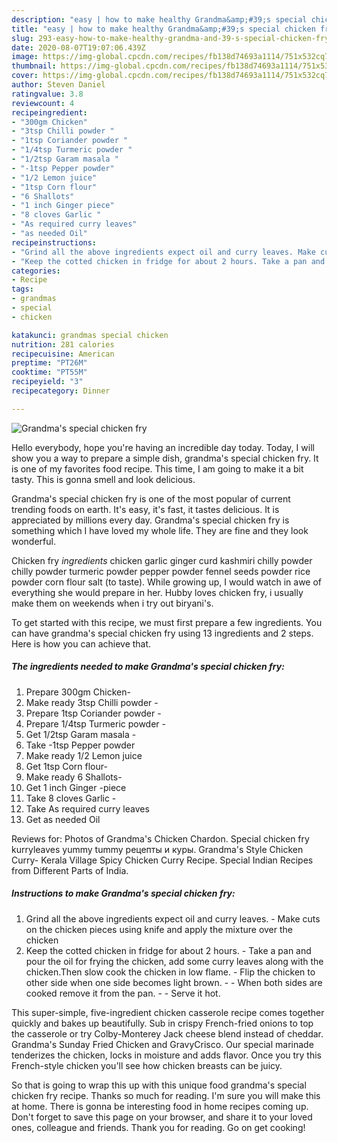 ```yaml
---
description: "easy | how to make healthy Grandma&amp;#39;s special chicken fry"
title: "easy | how to make healthy Grandma&amp;#39;s special chicken fry"
slug: 293-easy-how-to-make-healthy-grandma-and-39-s-special-chicken-fry
date: 2020-08-07T19:07:06.439Z
image: https://img-global.cpcdn.com/recipes/fb138d74693a1114/751x532cq70/grandmas-special-chicken-fry-recipe-main-photo.jpg
thumbnail: https://img-global.cpcdn.com/recipes/fb138d74693a1114/751x532cq70/grandmas-special-chicken-fry-recipe-main-photo.jpg
cover: https://img-global.cpcdn.com/recipes/fb138d74693a1114/751x532cq70/grandmas-special-chicken-fry-recipe-main-photo.jpg
author: Steven Daniel
ratingvalue: 3.8
reviewcount: 4
recipeingredient:
- "300gm Chicken"
- "3tsp Chilli powder "
- "1tsp Coriander powder "
- "1/4tsp Turmeric powder "
- "1/2tsp Garam masala "
- "-1tsp Pepper powder"
- "1/2 Lemon juice"
- "1tsp Corn flour"
- "6 Shallots"
- "1 inch Ginger piece"
- "8 cloves Garlic "
- "As required curry leaves"
- "as needed Oil"
recipeinstructions:
- "Grind all the above ingredients expect oil and curry leaves. Make cuts on the chicken pieces using knife and apply the mixture over the chicken"
- "Keep the cotted chicken in fridge for about 2 hours. Take a pan and pour the oil for frying the chicken, add some curry leaves along with the chicken.Then slow cook the chicken in low flame. Flip the chicken to other side when one side becomes light brown.  When both sides are cooked remove it from the pan.  Serve it hot."
categories:
- Recipe
tags:
- grandmas
- special
- chicken

katakunci: grandmas special chicken 
nutrition: 281 calories
recipecuisine: American
preptime: "PT26M"
cooktime: "PT55M"
recipeyield: "3"
recipecategory: Dinner

---
```



![Grandma&#39;s special chicken fry](https://img-global.cpcdn.com/recipes/fb138d74693a1114/751x532cq70/grandmas-special-chicken-fry-recipe-main-photo.jpg)

Hello everybody, hope you're having an incredible day today. Today, I will show you a way to prepare a simple dish, grandma&#39;s special chicken fry. It is one of my favorites food recipe. This time, I am going to make it a bit tasty. This is gonna smell and look delicious.

Grandma&#39;s special chicken fry is one of the most popular of current trending foods on earth. It's easy, it's fast, it tastes delicious. It is appreciated by millions every day. Grandma&#39;s special chicken fry is something which I have loved my whole life. They are fine and they look wonderful.

Chicken fry *ingredients* chicken garlic ginger curd kashmiri chilly powder chilly powder turmeric powder pepper powder fennel seeds powder rice powder corn flour salt (to taste). While growing up, I would watch in awe of everything she would prepare in her. Hubby loves chicken fry, i usually make them on weekends when i try out biryani&#39;s.


To get started with this recipe, we must first prepare a few ingredients. You can have grandma&#39;s special chicken fry using 13 ingredients and 2 steps. Here is how you can achieve that.

<!--inarticleads1-->

##### The ingredients needed to make Grandma&#39;s special chicken fry:

1. Prepare 300gm Chicken-
1. Make ready 3tsp Chilli powder -
1. Prepare 1tsp Coriander powder -
1. Prepare 1/4tsp Turmeric powder -
1. Get 1/2tsp Garam masala -
1. Take -1tsp Pepper powder
1. Make ready 1/2 Lemon juice
1. Get 1tsp Corn flour-
1. Make ready 6 Shallots-
1. Get 1 inch Ginger -piece
1. Take 8 cloves Garlic -
1. Take As required curry leaves
1. Get as needed Oil


Reviews for: Photos of Grandma&#39;s Chicken Chardon. Special chicken fry kurryleaves yummy tummy рецепты и куры. Grandma&#39;s Style Chicken Curry- Kerala Village Spicy Chicken Curry Recipe. Special Indian Recipes from Different Parts of India. 

<!--inarticleads2-->

##### Instructions to make Grandma&#39;s special chicken fry:

1. Grind all the above ingredients expect oil and curry leaves. - Make cuts on the chicken pieces using knife and apply the mixture over the chicken
1. Keep the cotted chicken in fridge for about 2 hours. - Take a pan and pour the oil for frying the chicken, add some curry leaves along with the chicken.Then slow cook the chicken in low flame. - Flip the chicken to other side when one side becomes light brown. -  - When both sides are cooked remove it from the pan. -  - Serve it hot.


This super-simple, five-ingredient chicken casserole recipe comes together quickly and bakes up beautifully. Sub in crispy French-fried onions to top the casserole or try Colby-Monterey Jack cheese blend instead of cheddar. Grandma&#39;s Sunday Fried Chicken and GravyCrisco. Our special marinade tenderizes the chicken, locks in moisture and adds flavor. Once you try this French-style chicken you&#39;ll see how chicken breasts can be juicy. 

So that is going to wrap this up with this unique food grandma&#39;s special chicken fry recipe. Thanks so much for reading. I'm sure you will make this at home. There is gonna be interesting food in home recipes coming up. Don't forget to save this page on your browser, and share it to your loved ones, colleague and friends. Thank you for reading. Go on get cooking!
